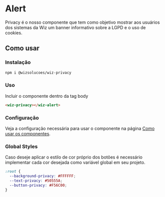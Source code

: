 # Alert

Privacy é o nosso componente que tem como objetivo mostrar aos usuários dos sistemas da Wiz um banner informativo sobre a LGPD e o uso de cookies.

## Como usar
### Instalação
```bash
npm i @wizsolucoes/wiz-privacy
```

### Uso

Incluir o componente dentro da tag body
```html
<wiz-privacy></wiz-alert>

```

### Configuração
Veja a configuração necessária para usar o componente na página [Como usar os componentes](https://github.com/wizsolucoes/syz/blob/master/docs/HOW_TO_USE.md).


### Global Styles

Caso deseje aplicar o estilo de cor próprio dos botões é necessário implementar cada cor desejada como variável global em seu projeto.

```css
:root {
  --background-privacy: #FFFFFF;
  --text-privacy: #50555A;
  --button-privacy: #F56C00;
}
```

